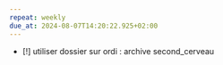 ```yaml
---
repeat: weekly
due_at: 2024-08-07T14:20:22.925+02:00
---
```

- [!] utiliser dossier sur ordi : archive second_cerveau 